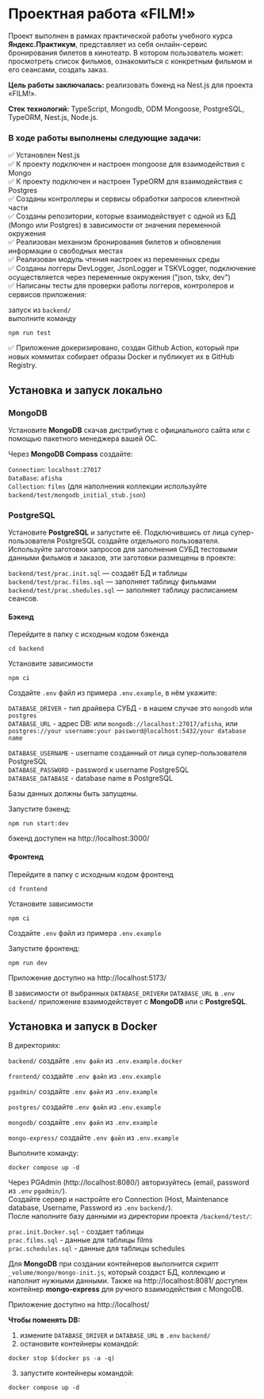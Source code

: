 # Проектная работа «FILM!»

Проект выполнен в рамках практической работы учебного курса **Яндекс.Практикум**, представляет из себя онлайн-сервис бронирования билетов в кинотеатр. В котором пользователь может: просмотреть список фильмов, ознакомиться с конкретным фильмом и его сеансами, создать заказ.

**Цель работы заключалась:** реализовать бэкенд на Nest.js для проекта «FILM!». 

**Стек технологий:** TypeScript, Mongodb, ODM Mongoose, PostgreSQL, TypeORM, Nest.js, Node.js.

### В ходе работы выполнены следующие задачи:  

:white_check_mark: Установлен Nest.js  
:white_check_mark: К проекту подключен и настроен mongoose для взаимодействия с Mongo  
:white_check_mark: К проекту подключен и настроен TypeORM для взаимодействия с Postgres  
:white_check_mark: Созданы контроллеры и сервисы обработки запросов клиентной части  
:white_check_mark: Созданы репозитории, которые взаимодействует с одной из БД (Mongo или Postgres) в зависимости от значения переменной окружения  
:white_check_mark: Реализован механизм бронирования билетов и обновления информации о свободных местах  
:white_check_mark: Реализован модуль чтения настроек из переменных среды  
:white_check_mark: Созданы логгеры DevLogger, JsonLogger и TSKVLogger, подключение осуществляется через переменные окружения ("json, tskv, dev")  
:white_check_mark: Написаны тесты для проверки работы логгеров, контролеров и сервисов приложения:  

запуск из `backend/`  
выполните команду
```
npm run test 
```

:white_check_mark: Приложение докеризировано, создан Github Action, который при новых коммитах собирает образы Docker и публикует их в GitHub Registry.  

## Установка и запуск локально

### MongoDB

Установите **MongoDB** скачав дистрибутив с официального сайта или с помощью пакетного менеджера вашей ОС.

Через **MongoDB Compass** создайте:  

`Connection`: `localhost:27017`  
`DataBase`: `afisha`  
`Collection`: `films` (для наполнения коллекции используйте `backend/test/mongodb_initial_stub.json`)  

### PostgreSQL

Установите **PostgreSQL** и запустите её. Подключившись от лица супер-пользователя PostgreSQL создайте отдельного пользователя. 
Используйте заготовки запросов для заполнения СУБД тестовыми данными фильмов и заказов, эти заготовки размещены в проекте:  

`backend/test/prac.init.sql` — создаёт БД и таблицы  
`backend/test/prac.films.sql` — заполняет таблицу фильмами  
`backend/test/prac.shedules.sql` — заполняет таблицу расписанием сеансов.

#### Бэкенд

Перейдите в папку с исходным кодом бэкенда

```
cd backend
```

Установите зависимости

```
npm ci
```

Создайте `.env` файл из примера `.env.example`, в нём укажите:

`DATABASE_DRIVER` - тип драйвера СУБД - в нашем случае это `mongodb` или `postgres`  
`DATABASE_URL` - адрес DB: или `mongodb://localhost:27017/afisha`, или `postgres://your username:your password@localhost:5432/your database name`  

`DATABASE_USERNAME` - username созданный от лица супер-пользователя PostgreSQL  
`DATABASE_PASSWORD` - password к username PostgreSQL  
`DATABASE_DATABASE` - database name в PostgreSQL  

Базы данных должны быть запущены.

Запустите бэкенд:

```
npm run start:dev
```

бэкенд доступен на http://localhost:3000/

#### Фронтенд

Перейдите в папку с исходным кодом фронтенд

```
cd frontend
```

Установите зависимости

```
npm ci
```

Создайте `.env` файл из примера `.env.example`

Запустите фронтенд:

```
npm run dev
```

Приложение доступно на http://localhost:5173/  

В зависимости от выбранных `DATABASE_DRIVER`и `DATABASE_URL` в `.env` `backend/` приложение взаимодействует с **MongoDB** или с **PostgreSQL**.

## Установка и запуск в Docker

В директориях:

`backend/` cоздайте `.env файл` из `.env.example.docker`

`frontend/` cоздайте `.env файл` из `.env.example`

`pgadmin/` cоздайте `.env файл` из `.env.example`

`postgres/` cоздайте `.env файл` из `.env.example`

`mongodb/` cоздайте `.env файл` из `.env.example`

`mongo-express/` cоздайте `.env файл` из `.env.example`

Выполните команду:

```
docker compose up -d
```

Через PGAdmin (http://localhost:8080/) авторизуйтесь (email, password из `.env` `pgadmin/`).  
Создайте сервер и настройте его Connection (Host, Maintenance database, Username, Password из `.env` `backend/`).  
После наполните базу данными из директории проекта `/backend/test/`:  

`prac.init.Docker.sql` - создает таблицы  
`prac.films.sql` - данные для таблицы films  
`prac.schedules.sql` - данные для таблицы schedules  

Для **MongoDB** при создании контейнеров выполнится скрипт `_volume/mongo/mongo-init.js`, который создаст БД, коллекцию и наполнит нужными данными.
Также на http://localhost:8081/ доступен контейнер **mongo-express** для ручного взаимодействия с MongoDB.

Приложение доступно на http://localhost/

**Чтобы поменять DB:**

1. измените `DATABASE_DRIVER` и `DATABASE_URL` в `.env` `backend/`
2. остановите контейнеры командой:
```
docker stop $(docker ps -a -q)
```
3. запустите контейнеры командой:
```
docker compose up -d
```




